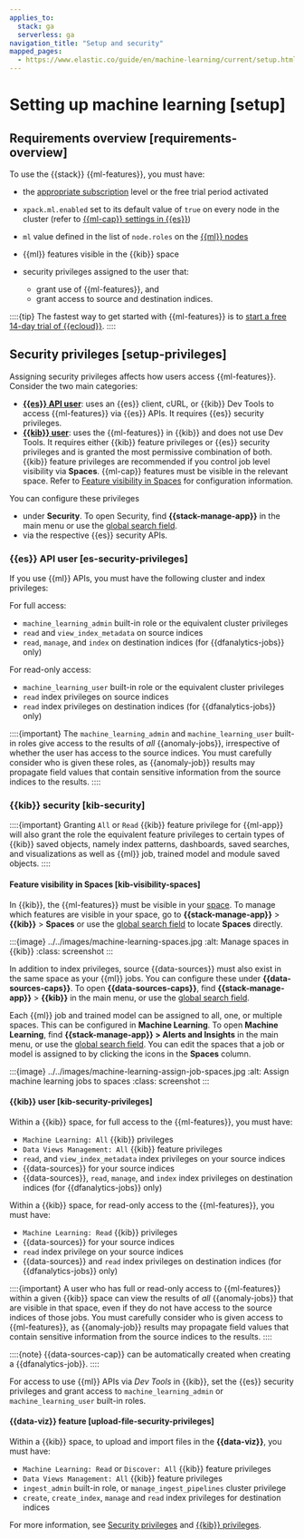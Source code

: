 ```yaml
---
applies_to:
  stack: ga
  serverless: ga
navigation_title: "Setup and security"
mapped_pages:
  - https://www.elastic.co/guide/en/machine-learning/current/setup.html
---
```


# Setting up machine learning [setup]

## Requirements overview [requirements-overview]

To use the {{stack}} {{ml-features}}, you must have:

* the [appropriate subscription](https://www.elastic.co/subscriptions) level or the free trial period activated
* `xpack.ml.enabled` set to its default value of `true` on every node in the cluster (refer to [{{ml-cap}} settings in {{es}}](asciidocalypse://docs/elasticsearch/docs/reference/elasticsearch/configuration-reference/machine-learning-settings.md))
* `ml` value defined in the list of `node.roles` on the [{{ml}} nodes](asciidocalypse://docs/elasticsearch/docs/reference/elasticsearch/configuration-reference/node-settings.md#ml-node)
* {{ml}} features visible in the {{kib}} space
* security privileges assigned to the user that:

  * grant use of {{ml-features}}, and
  * grant access to source and destination indices.

::::{tip}
The fastest way to get started with {{ml-features}} is to [start a free 14-day trial of {{ecloud}}](https://cloud.elastic.co/registration?page=docs&placement=docs-body).
::::

## Security privileges [setup-privileges]

Assigning security privileges affects how users access {{ml-features}}. Consider the two main categories:

* **[{{es}} API user](#es-security-privileges)**: uses an {{es}} client, cURL, or {{kib}} Dev Tools to access {{ml-features}} via {{es}} APIs. It requires {{es}} security privileges.
* **[{{kib}} user](#kib-security-privileges)**: uses the {{ml-features}} in {{kib}} and does not use Dev Tools. It requires either {{kib}} feature privileges or {{es}} security privileges and is granted the most permissive combination of both. {{kib}} feature privileges are recommended if you control job level visibility via **Spaces**. {{ml-cap}} features must be visible in the relevant space. Refer to [Feature visibility in Spaces](#kib-visibility-spaces) for configuration information.

You can configure these privileges

* under **Security**. To open Security, find **{{stack-manage-app}}** in the main menu or use the [global search field](../find-and-organize/find-apps-and-objects.md).
* via the respective {{es}} security APIs.

### {{es}} API user [es-security-privileges]

If you use {{ml}} APIs, you must have the following cluster and index privileges:

For full access:

* `machine_learning_admin` built-in role or the equivalent cluster privileges
* `read` and `view_index_metadata` on source indices
* `read`, `manage`, and `index` on destination indices (for {{dfanalytics-jobs}} only)

For read-only access:

* `machine_learning_user` built-in role or the equivalent cluster privileges
* `read` index privileges on source indices
* `read` index privileges on destination indices (for {{dfanalytics-jobs}} only)

::::{important}
The `machine_learning_admin` and `machine_learning_user` built-in roles give access to the results of *all* {{anomaly-jobs}}, irrespective of whether the user has access to the source indices. You must carefully consider who is given these roles, as {{anomaly-job}} results may propagate field values that contain sensitive information from the source indices to the results.
::::

### {{kib}} security [kib-security]

::::{important}
Granting `All` or `Read` {{kib}} feature privilege for {{ml-app}} will also grant the role the equivalent feature privileges to certain types of {{kib}} saved objects, namely index patterns, dashboards, saved searches, and visualizations as well as {{ml}} job, trained model and module saved objects.
::::

#### Feature visibility in Spaces [kib-visibility-spaces]

In {{kib}}, the {{ml-features}} must be visible in your [space](../../deploy-manage/manage-spaces.md#spaces-control-feature-visibility). To manage which features are visible in your space, go to **{{stack-manage-app}}** > **{{kib}}** > **Spaces** or use the [global search field](../find-and-organize/find-apps-and-objects.md) to locate **Spaces** directly.

:::{image} ../../images/machine-learning-spaces.jpg
:alt: Manage spaces in {{kib}}
:class: screenshot
:::

In addition to index privileges, source {{data-sources}} must also exist in the same space as your {{ml}} jobs. You can configure these under **{{data-sources-caps}}**. To open **{{data-sources-caps}}**, find **{{stack-manage-app}}** > **{{kib}}** in the main menu, or use the [global search field](../find-and-organize/find-apps-and-objects.md).

Each {{ml}} job and trained model can be assigned to all, one, or multiple spaces. This can be configured in **Machine Learning**. To open **Machine Learning**, find **{{stack-manage-app}} > Alerts and Insights** in the main menu, or use the [global search field](../find-and-organize/find-apps-and-objects.md). You can edit the spaces that a job or model is assigned to by clicking the icons in the **Spaces** column.

:::{image} ../../images/machine-learning-assign-job-spaces.jpg
:alt: Assign machine learning jobs to spaces
:class: screenshot
:::

#### {{kib}} user [kib-security-privileges]

Within a {{kib}} space, for full access to the {{ml-features}}, you must have:

* `Machine Learning: All` {{kib}} privileges
* `Data Views Management: All` {{kib}} feature privileges
* `read`, and `view_index_metadata` index privileges on your source indices
* {{data-sources}} for your source indices
* {{data-sources}}, `read`, `manage`, and `index` index privileges on destination indices (for {{dfanalytics-jobs}} only)

Within a {{kib}} space, for read-only access to the {{ml-features}}, you must have:

* `Machine Learning: Read` {{kib}} privileges
* {{data-sources}} for your source indices
* `read` index privilege on your source indices
* {{data-sources}} and `read` index privileges on destination indices (for {{dfanalytics-jobs}} only)

::::{important}
A user who has full or read-only access to {{ml-features}} within a given {{kib}} space can view the results of *all* {{anomaly-jobs}} that are visible in that space, even if they do not have access to the source indices of those jobs. You must carefully consider who is given access to {{ml-features}}, as {{anomaly-job}} results may propagate field values that contain sensitive information from the source indices to the results.
::::

::::{note}
{{data-sources-cap}} can be automatically created when creating a {{dfanalytics-job}}.
::::

For access to use {{ml}} APIs via *Dev Tools* in {{kib}}, set the {{es}} security privileges and grant access to `machine_learning_admin` or `machine_learning_user` built-in roles.

#### {{data-viz}} feature [upload-file-security-privileges]

Within a {{kib}} space, to upload and import files in the **{{data-viz}}**, you must have:

* `Machine Learning: Read` or `Discover: All` {{kib}} feature privileges
* `Data Views Management: All` {{kib}} feature privileges
* `ingest_admin` built-in role, or `manage_ingest_pipelines` cluster privilege
* `create`, `create_index`, `manage` and `read` index privileges for destination indices

For more information, see [Security privileges](../../deploy-manage/users-roles/cluster-or-deployment-auth/elasticsearch-privileges.md) and [{{kib}} privileges](../../deploy-manage/users-roles/cluster-or-deployment-auth/kibana-privileges.md).
